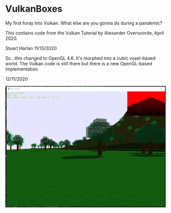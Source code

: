 # VulkanBoxes
My first foray into Vulkan.  What else are you gonna do during a pandemic?  

This contains code from the Vulkan Tutorial by Alexander Overvoorde, April 2020.

Stuart Harlan
11/13/2020

So...this changed to OpenGL 4.6.  It's morphed into a cubic voxel-based world. The Vulkan code is still there but there is a new OpenGL-based implementation.

12/11/2020

![picture](Screenshot_2020-12-11_211405.png)
